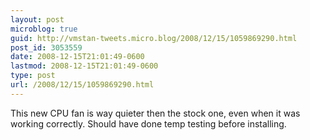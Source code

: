 ```yaml
---
layout: post
microblog: true
guid: http://vmstan-tweets.micro.blog/2008/12/15/1059869290.html
post_id: 3053559
date: 2008-12-15T21:01:49-0600
lastmod: 2008-12-15T21:01:49-0600
type: post
url: /2008/12/15/1059869290.html
---
```

This new CPU fan is way quieter then the stock one, even when it was working correctly. Should have done temp testing before installing.
